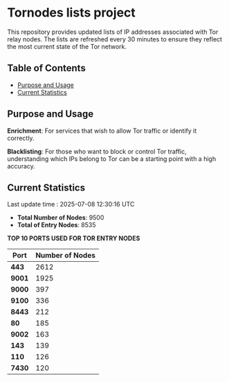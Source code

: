# Tornodes lists project

This repository provides updated lists of IP addresses associated with Tor relay nodes. The lists are refreshed every 30 minutes to ensure they reflect the most current state of the Tor network.

## Table of Contents

- [Purpose and Usage](#purpose-and-usage)
- [Current Statistics](#current-statistics)


## Purpose and Usage

**Enrichment**: For services that wish to allow Tor traffic or identify it correctly.

**Blacklisting**: For those who want to block or control Tor traffic, understanding which IPs belong to Tor can be a starting point with a high accuracy.

## Current Statistics

Last update time : 2025-07-08 12:30:16 UTC

- **Total Number of Nodes**: 9500
- **Total of Entry Nodes**: 8535

**TOP 10 PORTS USED FOR TOR ENTRY NODES**

| **Port** | **Number of Nodes** |
|------|-----------------|
| **443**   | 2612  |
| **9001**   | 1925  |
| **9000**   | 397  |
| **9100**   | 336  |
| **8443**   | 212  |
| **80**   | 185  |
| **9002**   | 163  |
| **143**   | 139  |
| **110**   | 126  |
| **7430**   | 120  |

